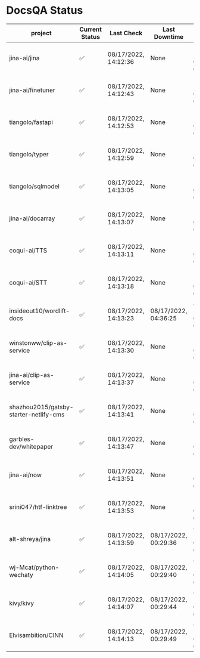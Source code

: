 # DocsQA Status

|               project                |Current Status|     Last Check     |   Last Downtime    |              % Uptime              |
|--------------------------------------|--------------|--------------------|--------------------|------------------------------------|
|jina-ai/jina                          |✅            |08/17/2022, 14:12:36|None                |100.000 (since 08/15/2022, 07:09:42)|
|jina-ai/finetuner                     |✅            |08/17/2022, 14:12:43|None                |100.000 (since 08/15/2022, 07:09:42)|
|tiangolo/fastapi                      |✅            |08/17/2022, 14:12:53|None                |100.000 (since 08/15/2022, 07:09:42)|
|tiangolo/typer                        |✅            |08/17/2022, 14:12:59|None                |100.000 (since 08/15/2022, 07:09:42)|
|tiangolo/sqlmodel                     |✅            |08/17/2022, 14:13:05|None                |100.000 (since 08/15/2022, 07:09:42)|
|jina-ai/docarray                      |✅            |08/17/2022, 14:13:07|None                |100.000 (since 08/15/2022, 07:09:42)|
|coqui-ai/TTS                          |✅            |08/17/2022, 14:13:11|None                |100.000 (since 08/15/2022, 07:09:42)|
|coqui-ai/STT                          |✅            |08/17/2022, 14:13:18|None                |100.000 (since 08/15/2022, 07:09:42)|
|insideout10/wordlift-docs             |✅            |08/17/2022, 14:13:23|08/17/2022, 04:36:25|89.225 (since 08/15/2022, 07:09:42) |
|winstonww/clip-as-service             |✅            |08/17/2022, 14:13:30|None                |100.000 (since 08/15/2022, 07:09:42)|
|jina-ai/clip-as-service               |✅            |08/17/2022, 14:13:37|None                |100.000 (since 08/15/2022, 07:09:42)|
|shazhou2015/gatsby-starter-netlify-cms|✅            |08/17/2022, 14:13:41|None                |100.000 (since 08/15/2022, 07:09:42)|
|garbles-dev/whitepaper                |✅            |08/17/2022, 14:13:47|None                |100.000 (since 08/15/2022, 07:09:42)|
|jina-ai/now                           |✅            |08/17/2022, 14:13:51|None                |100.000 (since 08/15/2022, 07:09:42)|
|srini047/htf-linktree                 |✅            |08/17/2022, 14:13:53|None                |100.000 (since 08/15/2022, 07:09:42)|
|alt-shreya/jina                       |✅            |08/17/2022, 14:13:59|08/17/2022, 00:29:36|81.525 (since 08/15/2022, 07:09:42) |
|wj-Mcat/python-wechaty                |✅            |08/17/2022, 14:14:05|08/17/2022, 00:29:40|81.537 (since 08/15/2022, 07:09:42) |
|kivy/kivy                             |✅            |08/17/2022, 14:14:07|08/17/2022, 00:29:44|81.527 (since 08/15/2022, 07:09:42) |
|Elvisambition/CINN                    |✅            |08/17/2022, 14:14:13|08/17/2022, 00:29:49|81.535 (since 08/15/2022, 07:09:42) |
